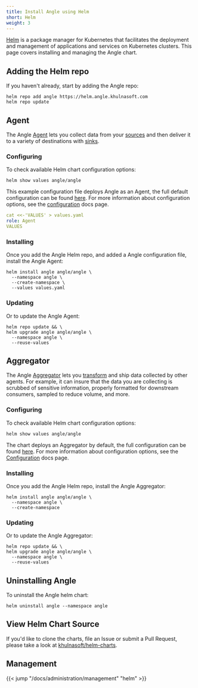 ```yaml
---
title: Install Angle using Helm
short: Helm
weight: 3
---
```


[Helm] is a package manager for Kubernetes that facilitates the deployment and management of applications and services on Kubernetes clusters. This page covers installing and managing the Angle chart.

## Adding the Helm repo

If you haven't already, start by adding the Angle repo:

```shell
helm repo add angle https://helm.angle.khulnasoft.com
helm repo update
```

## Agent

The Angle [Agent] lets you collect data from your [sources] and then deliver it to a variety of destinations with [sinks].

### Configuring

To check available Helm chart configuration options:

```shell
helm show values angle/angle
```

This example configuration file deploys Angle as an Agent, the full default configuration can be found [here](https://github.com/khulnasoft/helm-charts/blob/develop/charts/angle/templates/configmap.yaml). For more information about configuration options, see the [configuration] docs page.

```yaml
cat <<-'VALUES' > values.yaml
role: Agent
VALUES
```

### Installing

Once you add the Angle Helm repo, and added a Angle configuration file, install the Angle Agent:

```shell
helm install angle angle/angle \
  --namespace angle \
  --create-namespace \
  --values values.yaml
```

### Updating

Or to update the Angle Agent:

```shell
helm repo update && \
helm upgrade angle angle/angle \
  --namespace angle \
  --reuse-values
```

## Aggregator

The Angle [Aggregator] lets you [transform] and ship data collected by other agents. For example, it can insure that the data you are collecting is scrubbed of sensitive information, properly formatted for downstream consumers, sampled to reduce volume, and more.

### Configuring

To check available Helm chart configuration options:

```shell
helm show values angle/angle
```

The chart deploys an Aggregator by default, the full configuration can be found [here](https://github.com/khulnasoft/helm-charts/blob/develop/charts/angle/templates/configmap.yaml). For more information about configuration options, see the [Configuration] docs page.

### Installing

Once you add the Angle Helm repo, install the Angle Aggregator:

```shell
helm install angle angle/angle \
  --namespace angle \
  --create-namespace
```

### Updating

Or to update the Angle Aggregator:

```shell
helm repo update && \
helm upgrade angle angle/angle \
  --namespace angle \
  --reuse-values
```

## Uninstalling Angle

To uninstall the Angle helm chart:

```shell
helm uninstall angle --namespace angle
```

## View Helm Chart Source

If you'd like to clone the charts, file an Issue or submit a Pull Request, please take a look at [khulnasoft/helm-charts](https://github.com/khulnasoft/helm-charts).

## Management

{{< jump "/docs/administration/management" "helm" >}}

[helm]: https://helm.sh
[Configuration]: /docs/reference/configuration/
[Agent]: /docs/setup/deployment/roles/#agent
[sources]: /docs/reference/configuration/sources/
[sinks]: /docs/reference/configuration/sinks/
[Aggregator]: /docs/setup/deployment/roles/#aggregator
[transform]: /docs/reference/configuration/transforms/
